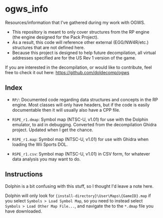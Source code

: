 # ogws_info
Resources/information that I've gathered during my work with OGWS.  
- This repository is meant to only cover structures from the RP engine (the engine designed for the Pack Project). 
- As a result, this code will reference other external (EGG/NW4R/etc.) structures that are not defined here.  
- Because this project is designed to help future decompilation, all virtual addresses specified are for the US Rev 1 version of the game.  
  
If you are interested in the decompilation, or would like to contribute, feel free to check it out here: https://github.com/doldecomp/ogws
  
## Index
- `RP/`: Documented code regarding data structures and concepts in the RP engine. Most classes will only have headers, but if the code is easily documentable then it will usually also have a CPP file.
  
- `RSPE_r1.dmap`: Symbol map (NTSC-U, v1.01) for use with the Dolphin emulator, to aid in debugging. Converted from the decompilation Ghidra project. Updated when I get the chance.  
  
- `RSPE_r1.map`: Symbol map (NTSC-U, v1.01) for use with Ghidra when loading the Wii Sports DOL.  
  
- `RSPE_r1.csv`: Symbol map (NTSC-U, v1.01) in CSV form, for whatever data analysis you may want to do.
  
## Instructions
Dolphin is a bit confusing with this stuff, so I thought I'd leave a note here.  
  
Dolphin will only look for `{install-directory}\User\Maps\{GameID}.map` if you select `Symbols > Load Symbol Map`, so you need to instead select `Symbols > Load Other Map File...`, and navigate the to the `*.dmap` file you have downloaded.
